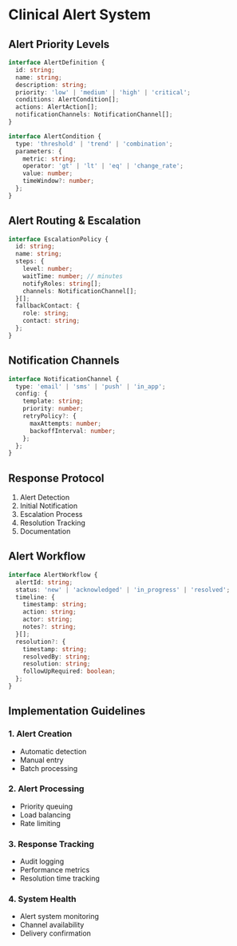 
# Clinical Alert System

## Alert Priority Levels
```typescript
interface AlertDefinition {
  id: string;
  name: string;
  description: string;
  priority: 'low' | 'medium' | 'high' | 'critical';
  conditions: AlertCondition[];
  actions: AlertAction[];
  notificationChannels: NotificationChannel[];
}

interface AlertCondition {
  type: 'threshold' | 'trend' | 'combination';
  parameters: {
    metric: string;
    operator: 'gt' | 'lt' | 'eq' | 'change_rate';
    value: number;
    timeWindow?: number;
  };
}
```

## Alert Routing & Escalation
```typescript
interface EscalationPolicy {
  id: string;
  name: string;
  steps: {
    level: number;
    waitTime: number; // minutes
    notifyRoles: string[];
    channels: NotificationChannel[];
  }[];
  fallbackContact: {
    role: string;
    contact: string;
  };
}
```

## Notification Channels
```typescript
interface NotificationChannel {
  type: 'email' | 'sms' | 'push' | 'in_app';
  config: {
    template: string;
    priority: number;
    retryPolicy?: {
      maxAttempts: number;
      backoffInterval: number;
    };
  };
}
```

## Response Protocol
1. Alert Detection
2. Initial Notification
3. Escalation Process
4. Resolution Tracking
5. Documentation

## Alert Workflow
```typescript
interface AlertWorkflow {
  alertId: string;
  status: 'new' | 'acknowledged' | 'in_progress' | 'resolved';
  timeline: {
    timestamp: string;
    action: string;
    actor: string;
    notes?: string;
  }[];
  resolution?: {
    timestamp: string;
    resolvedBy: string;
    resolution: string;
    followUpRequired: boolean;
  };
}
```

## Implementation Guidelines

### 1. Alert Creation
- Automatic detection
- Manual entry
- Batch processing

### 2. Alert Processing
- Priority queuing
- Load balancing
- Rate limiting

### 3. Response Tracking
- Audit logging
- Performance metrics
- Resolution time tracking

### 4. System Health
- Alert system monitoring
- Channel availability
- Delivery confirmation
